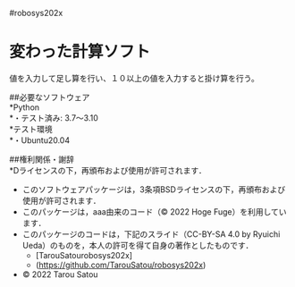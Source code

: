 #robosys202x

# 変わった計算ソフト

値を入力して足し算を行い、１０以上の値を入力すると掛け算を行う。  
  
##必要なソフトウェア  
  *Python  
   *・テスト済み: 3.7〜3.10  
  *テスト環境  
   *・Ubuntu20.04  
  
##権利関係・謝辞  
*Dライセンスの下，再頒布および使用が許可されます． 
  * このソフトウェアパッケージは，3条項BSDライセンスの下，再頒布および使用が許可されます．
  * このパッケージは，aaa由来のコード（© 2022 Hoge Fuge）を利用しています．
  * このパッケージのコードは，下記のスライド（CC-BY-SA 4.0 by Ryuichi Ueda）のものを，本人の許可を得て自身の著作としたものです．
      * [TarouSatourobosys202x]
      * (https://github.com/TarouSatou/robosys202x)
  * © 2022 Tarou Satou


